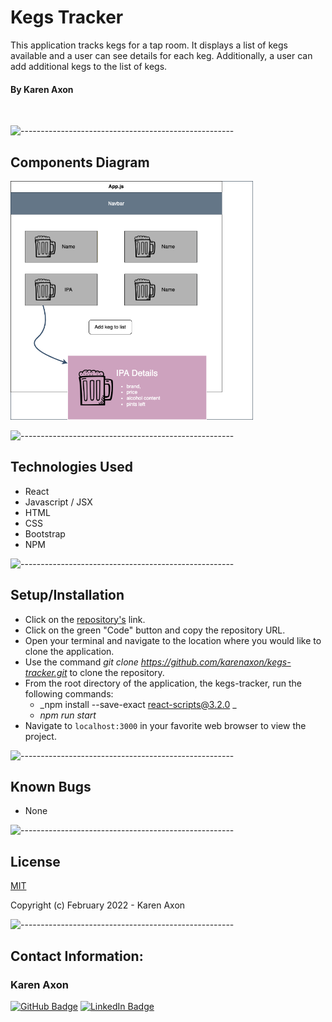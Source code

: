 # Kegs Tracker
This application tracks kegs for a tap room. It displays a list of kegs available and a user can see details for each keg. Additionally, a user can add additional kegs to the list of kegs. 

#### By Karen Axon

<p align="center">
<img src="" height="382px">
</p>

![-----------------------------------------------------](https://raw.githubusercontent.com/andreasbm/readme/master/assets/lines/aqua.png)

## Components Diagram

<p align="left">
<img src="./src/images/components-diagram.png" height="382px">
</p>

![-----------------------------------------------------](https://raw.githubusercontent.com/andreasbm/readme/master/assets/lines/aqua.png)

## Technologies Used

* React
* Javascript / JSX
* HTML
* CSS
* Bootstrap
* NPM

![-----------------------------------------------------](https://raw.githubusercontent.com/andreasbm/readme/master/assets/lines/aqua.png)

## Setup/Installation 

* Click on the [repository's](https://github.com/karenaxon/kegs-tracker.git) link.
* Click on the green "Code" button and copy the repository URL.
* Open your terminal and navigate to the location where you would like to clone the application.
* Use the command _git clone https://github.com/karenaxon/kegs-tracker.git_ to clone the repository.
* From the root directory of the application, the kegs-tracker, run the following commands:
  - _npm install --save-exact react-scripts@3.2.0 _
  - _npm run start_ 	
* Navigate to ```localhost:3000``` in your favorite web browser to view the project.

![-----------------------------------------------------](https://raw.githubusercontent.com/andreasbm/readme/master/assets/lines/aqua.png)

## Known Bugs
* None

![-----------------------------------------------------](https://raw.githubusercontent.com/andreasbm/readme/master/assets/lines/aqua.png)

## License

[MIT](https://choosealicense.com/licenses/mit/)

Copyright (c) February 2022 - Karen Axon

![-----------------------------------------------------](https://raw.githubusercontent.com/andreasbm/readme/master/assets/lines/aqua.png)


## Contact Information:

<h3>Karen Axon</h3>

[![GitHub Badge](https://img.shields.io/badge/GitHub-100000?style=for-the-badge&logo=github&logoColor=white)](https://github.com/karenaxon)
[![LinkedIn Badge](https://img.shields.io/badge/LinkedIn-0077B5?style=for-the-badge&logo=linkedin&logoColor=white)](https://www.linkedin.com/in/kaxon)
